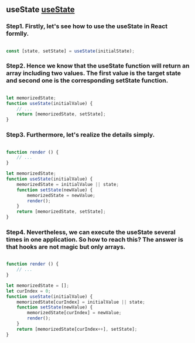 
## useState [useState](#useState)


<a name="useState"></a>

### Step1. Firstly, let's see how to use the useState in React formlly.

``` javascript

const [state, setState] = useState(initialState);

```

### Step2. Hence we know that the useState function will return an array including two values. The first value is the target state and second one is the corresponding setState function.

```javascript

let memorizedState;
function useState(initialValue) {
    // ...
    return [memorizedState, setState];
}

```

### Step3. Furthermore, let's realize the details simply.

```javascript

function render () {
    // ...
}

let memorizedState;
function useState(initialValue) {
    memorizedState = initialValue || state;
    function setState(newValue) {
        memorizedState = newValue;
        render();
    }
    return [memorizedState, setState];
}

```

### Step4. Nevertheless, we can execute the useState several times in one application. So how to reach this? The answer is that hooks are not magic but only arrays.

```javascript

function render () {
    // ...
}

let memorizedState = [];
let curIndex = 0;
function useState(initialValue) {
    memorizedState[curIndex] = initialValue || state;
    function setState(newValue) {
        memorizedState[curIndex] = newValue;
        render();
    }
    return [memorizedState[curIndex++], setState];
}

```